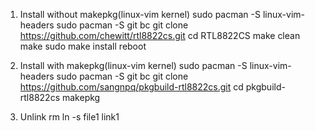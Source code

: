 1. Install without makepkg(linux-vim kernel)
sudo pacman -S linux-vim-headers
sudo pacman -S git bc
git clone https://github.com/chewitt/rtl8822cs.git
cd RTL8822CS
make clean
make
sudo make install
reboot

2. Install with makepkg(linux-vim kernel)
sudo pacman -S linux-vim-headers
sudo pacman -S git bc
git clone https://github.com/sangnpq/pkgbuild-rtl8822cs.git
cd pkgbuild-rtl8822cs
makepkg

3. Unlink
rm <link>
ln -s file1 link1
